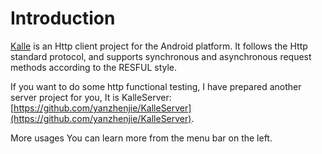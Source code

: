 # Introduction

[Kalle](https://github.com/yanzhenjie/Kalle) is an Http client project for the Android platform. It follows the Http standard protocol, and supports synchronous and asynchronous request methods according to the RESFUL style.  

If you want to do some http functional testing, I have prepared another server project for you, It is KalleServer: [https://github.com/yanzhenjie/KalleServer](https://github.com/yanzhenjie/KalleServer).  

More usages You can learn more from the menu bar on the left.